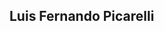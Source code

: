 ## Luis Fernando Picarelli
<div align="center">
  <a href="https://github.com/LuisFer2005Pg%22%3E
  <img height="150em" src="https://github-readme-stats.vercel.app/api?username=LuisFer2005Pg&show_icons=true&theme=dark&include_all_commits=true&count_private=true%22/%3E
  <img height="150em" src="https://github-readme-stats.vercel.app/api/top-langs/?username=FabricioBettarello&layout=compact&langs_count=7&theme=dark%22/%3E
</div>
<div style="display: inline_block"><br>
  <img align="right" alt="Betta-pic" height="150" style="border-radius:50px;" src="https://cdn.discordapp.com/attachments/973720821900136479/1019748832269041686/tralhagit.png?width=676&height=676%22%3E
</div>

  ##
